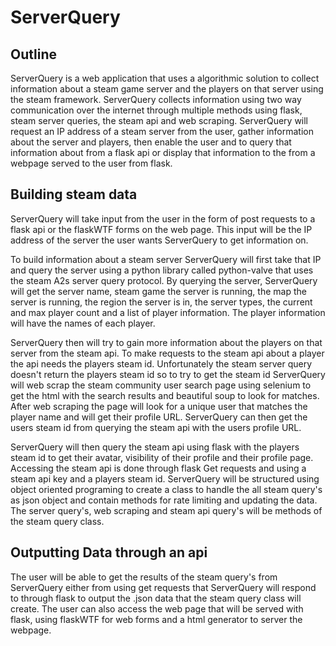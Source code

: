 # ServerQuery

## Outline

ServerQuery is a web application that uses a algorithmic solution to collect information about a steam game server and the players on that server using the steam framework. ServerQuery collects information using two way communication over the internet through multiple methods using flask, steam server queries, the steam api and web scraping. ServerQuery will request an IP address of a steam server from the user, gather information about the server and players, then enable the user and to query that information about from a flask api or display that information to the from a webpage served to the user from flask.

## Building steam data

ServerQuery will take input from the user in the form of post requests to a flask api or the flaskWTF forms on the web page. This input will be the IP address of the server the user wants ServerQuery to get information on.

To build information about a steam server ServerQuery will first take that IP and query the server using a python library called python-valve that uses the steam A2s server query protocol.  By querying the server, ServerQuery  will get the server name, steam game the server is running, the map the server is running, the region the server is in, the server types, the current and max player count and a list of player information.  The player information will have the names of each player.

ServerQuery then will try to gain more information about the players on that server from the steam api. To make requests to the steam api about a player the api needs the players steam id. Unfortunately the steam server query doesn't return the players steam id so to try to get the steam id ServerQuery will web scrap the steam community user search page using selenium to get the html with the search results and beautiful soup to look for matches.  After web scraping the page will look for a unique user that matches the player name and will get their profile URL. ServerQuery can then get the users steam id from querying the steam api with the users profile URL.

ServerQuery will then query the steam api using flask with the players steam id to get their avatar, visibility of their profile and their profile page. Accessing the steam api is done through flask Get requests and using a steam api key and a players steam id. ServerQuery will be structured using object oriented programing to create a class to handle the all steam query's as json object and contain methods for rate limiting and updating the data.  The server query's, web scraping and steam api query's will be methods  of the steam query class.

## Outputting Data through an api

The user will be able to get the results of the steam query's from ServerQuery either from using get requests that ServerQuery will respond to through flask to output the .json data that the steam query class will create. The user can also access the web page that will be served with flask, using flaskWTF for web forms and a html generator to server the webpage.
